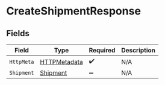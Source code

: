 # CreateShipmentResponse


## Fields

| Field                                                   | Type                                                    | Required                                                | Description                                             |
| ------------------------------------------------------- | ------------------------------------------------------- | ------------------------------------------------------- | ------------------------------------------------------- |
| `HttpMeta`                                              | [HTTPMetadata](../../Models/Components/HTTPMetadata.md) | :heavy_check_mark:                                      | N/A                                                     |
| `Shipment`                                              | [Shipment](../../Models/Components/Shipment.md)         | :heavy_minus_sign:                                      | N/A                                                     |